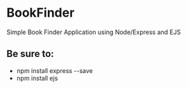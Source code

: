 # BookFinder
Simple Book Finder Application using Node/Express and EJS

## Be sure to:
- npm install express --save
- npm install ejs
